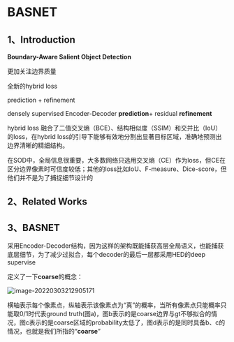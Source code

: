 # BASNET

## 1、Introduction

**Boundary-Aware Salient Object Detection**

更加关注边界质量

全新的hybrid loss

prediction + refinement

densely supervised Encoder-Decoder **prediction**+ residual **refinement**

 hybrid loss 融合了二值交叉熵（BCE）、结构相似度（SSIM）和交并比（IoU）的loss，在hybrid loss的引导下能够有效地分割出显著目标区域，准确地预测出边界清晰的精细结构。

在SOD中，全局信息很重要，大多数网络只选用交叉熵（CE）作为loss，但CE在区分边界像素时可信度较低；其他的loss比如IoU、F-measure、Dice-score，但他们并不是为了捕捉细节设计的

## 2、Related Works

## 3、BASNET

采用Encoder-Decoder结构，因为这样的架构既能捕获高层全局语义，也能捕获底层细节，为了减少过拟合，每个decoder的最后一层都采用HED的deep supervise

定义了一下**coarse**的概念：

![image-20220303212905171](C:%5CUsers%5CBreeze%5CDesktop%5Cgra_proj%5Cgraduation_project%5Cdive-into-dl-pytorch-notes%5Cimages%5Cimage-20220303212905171.png)

横轴表示每个像素点，纵轴表示该像素点为“真”的概率，当所有像素点只能概率只能取0/1时代表ground truth(图a)，图b表示的是coarse边界与gt不够拟合的情况，图c表示的是coarse区域的probability太低了，图d表示的是同时具备b、c的情况，也就是我们所指的“**coarse**”